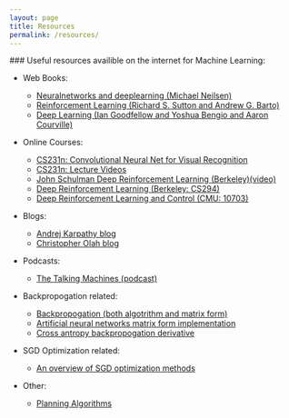 ```yaml
---
layout: page
title: Resources
permalink: /resources/
---
```

<div class="row" markdown="1">
<div class="col-md-12" markdown="1">
### Useful resources availible on the internet for Machine Learning:

- Web Books:
	+ [Neuralnetworks and deeplearning (Michael Neilsen)](http://neuralnetworksanddeeplearning.com/index.html)
	+ [Reinforcement Learning (Richard S. Sutton and Andrew G. Barto)](http://webdocs.cs.ualberta.ca/~sutton/book/ebook/the-book.html)
	+ [Deep Learning (Ian Goodfellow and Yoshua Bengio and Aaron Courville)](http://www.deeplearningbook.org)

- Online Courses:
	+ [CS231n: Convolutional Neural Net for Visual Recognition](http://cs231n.github.io/)
	+ [CS231n: Lecture Videos](https://www.youtube.com/watch?v=yp9rwI_LZX8&list=PL16j5WbGpaM0_Tj8CRmurZ8Kk1gEBc7fg)
	+ [John Schulman Deep Reinforcement Learning (Berkeley)(video)](https://www.youtube.com/watch?v=aUrX-rP_ss4)
	+ [Deep Reinforcement Learning (Berkeley: CS294)](http://rll.berkeley.edu/deeprlcourse/)
	+ [Deep Reinforcement Learning and Control (CMU: 10703)](https://katefvision.github.io/)

- Blogs:
	+ [Andrej Karpathy blog](http://karpathy.github.io/)
	+ [Christopher Olah blog](http://colah.github.io/)

- Podcasts:
	+ [The Talking Machines (podcast)](http://www.thetalkingmachines.com/)
	
- Backpropogation related:
	+ [Backpropogation (both algotrithm and matrix form)](http://www.willamette.edu/~gorr/classes/cs449/backprop.html)
	+ [Artificial neural networks matrix form implementation](http://briandolhansky.com/blog/2014/10/30/artificial-neural-networks-matrix-form-part-5)
	+ [Cross antropy backpropogation derivative](https://www.ics.uci.edu/~pjsadows/notes.pdf)

- SGD Optimization related:
	+ [An overview of SGD optimization methods](http://sebastianruder.com/optimizing-gradient-descent/index.html)

- Other:
	+ [Planning Algorithms](http://planning.cs.uiuc.edu/)

</div>
</div>